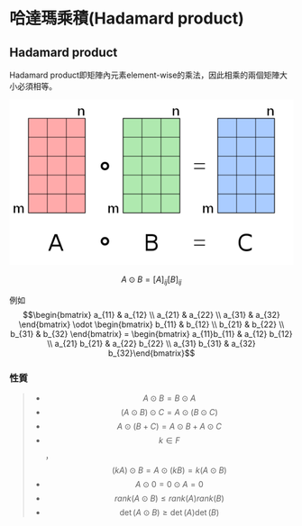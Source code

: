 # 哈達瑪乘積(Hadamard product)

## Hadamard product

Hadamard product即矩陣內元素element-wise的乘法，因此相乘的兩個矩陣大小必須相等。

![Hadamard product](../../.gitbook/assets/Hadamard_product_qtl1-min.png)

$$A \odot B = [A]_{ij} [B]_{ij}$$

例如 $$\begin{bmatrix} a_{11} & a_{12} \\ a_{21} & a_{22} \\ a_{31} & a_{32} \end{bmatrix} \odot \begin{bmatrix} b_{11} & b_{12} \\ b_{21} & b_{22} \\ b_{31} & b_{32} \end{bmatrix} = \begin{bmatrix} a_{11}b_{11} & a_{12} b_{12} \\ a_{21} b_{21} & a_{22} b_{22} \\ a_{31} b_{31}  & a_{32} b_{32}\end{bmatrix}$$

### 性質

> * $$A \odot B = B \odot A$$
> * $$(A \odot B) \odot C = A \odot (B \odot C)$$
> * $$A \odot (B+ C) = A \odot B + A \odot C$$
> * $$k \in F$$，$$(kA) \odot B = A \odot (k B) = k (A \odot B)$$
> * $$A \odot 0 = 0 \odot A = 0$$
> * $$rank(A \odot B) \leq rank(A) rank(B)$$
> * $$\det(A \odot B)  \geq \det(A) \det(B)$$
